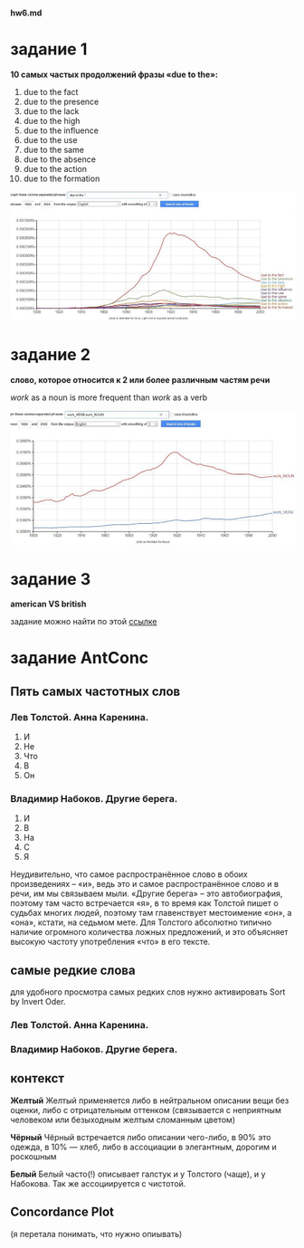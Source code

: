 #### hw6.md
# задание 1
**10 самых частых продолжений фразы «due to the»:**
1.	due to the fact
2.	due to the presence
3.	due to the lack
4.	due to the high
5.	due to the influence
6.	due to the use
7.	due to the same
8.	due to the absence
9.	due to the action
10.	due to the formation 

![](https://raw.githubusercontent.com/korvelksenia/image/master/McNVXu8p8f8.jpg)

# задание 2
**слово, которое относится к 2 или более различным частям речи**

*work* as a noun is more frequent than *work* as a verb

![](https://raw.githubusercontent.com/korvelksenia/image/master/1.jpg)

# задание 3
**american VS british**

задание можно найти по этой [ссылке](https://docs.google.com/document/d/1HP7DvZvAqNRXF5FIOWKIzLEdYH8UzU8xeIcMFaSt3Fk/edit?usp=sharing)

# задание AntConc

## **Пять самых частотных слов**

### Лев Толстой. Анна Каренина.
1.	И
2.	Не
3.	Что
4.	В
5.	Он

### Владимир Набоков. Другие берега.
1.	И
2.	В
3.	На
4.	С
5.	Я

Неудивительно, что самое распространённое слово в обоих произведениях – «и», ведь это и самое распространённое слово и в речи, им мы связываем мыли. «Другие берега»  – это автобиография, поэтому там часто встречается «я», в то время как Толстой пишет о судьбах многих людей, поэтому там главенствует местоимение «он», а «она», кстати, на седьмом мете. Для Толстого абсолютно типично наличие огромного количества ложных предложений, и это объясняет высокую частоту употребления «что» в его тексте.

## **самые редкие слова**

для удобного просмотра самых редких слов нужно активировать Sort by Invert Oder.

### Лев Толстой. Анна Каренина.


### Владимир Набоков. Другие берега.


## **контекст**

 **Желтый**
Желтый применяется либо в нейтральном описании вещи без оценки, либо с отрицательным оттенком (связывается с неприятным человеком или безыходным желтым сломанным цветом)

 **Чёрный** 
Чёрный встречается либо описании чего-либо, в 90% это одежда, в 10% — хлеб, либо в ассоциации в элегантным, дорогим и роскошным

 **Белый**
Белый часто(!) описывает галстук и у Толстого (чаще), и у Набокова. Так же ассоциируется с чистотой.

## **Concordance Plot**

(я перетала понимать, что нужно опиывать)



